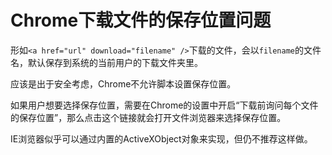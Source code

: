 # Chrome下载文件的保存位置问题
形如`<a href="url" download="filename" />`下载的文件，会以`filename`的文件名，默认保存到系统的当前用户的下载文件夹里。

应该是出于安全考虑，Chrome不允许脚本设置保存位置。

如果用户想要选择保存位置，需要在Chrome的设置中开启“下载前询问每个文件的保存位置”，那么点击这个链接就会打开文件浏览器来选择保存位置。

IE浏览器似乎可以通过内置的ActiveXObject对象来实现，但仍不推荐这样做。

